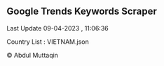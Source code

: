 

## Google Trends Keywords Scraper 
 
Last Update 09-04-2023 , 11:06:36

Country List :
VIETNAM.json



© Abdul Muttaqin 
